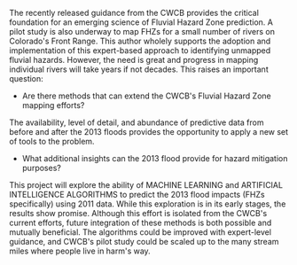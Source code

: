 The recently released guidance from the CWCB provides the critical foundation for an emerging science of Fluvial Hazard Zone prediction. A pilot study is also underway to map FHZs for a small number of rivers on Colorado's Front Range. This author wholely supports the adoption and implementation of this expert-based approach to identifying unmapped fluvial hazards. However, the need is great and progress in mapping individual rivers will take years if not decades. This raises an important question:

- Are there methods that can extend the CWCB's Fluvial Hazard Zone mapping efforts?

The availability, level of detail, and abundance of predictive data from before and after the 2013 floods provides the opportunity to apply a new set of tools to the problem.

- What additional insights can the 2013 flood provide for hazard mitigation purposes?

This project will explore the ability of MACHINE LEARNING and ARTIFICIAL INTELLIGENCE ALGORITHMS to predict the 2013 flood impacts (FHZs specifically) using 2011 data. While this exploration is in its early stages, the results show promise. Although this effort is isolated from the CWCB's current efforts, future integration of these methods is both possible and mutually beneficial. The algorithms could be improved with expert-level guidance, and CWCB's pilot study could be scaled up to the many stream miles where people live in harm's way.
